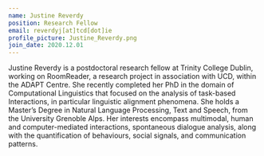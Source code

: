 ```yaml
---
name: Justine Reverdy
position: Research Fellow
email: reverdyj[at]tcd[dot]ie
profile_picture: Justine_Reverdy.png
join_date: 2020.12.01
---
```


Justine Reverdy is a postdoctoral research fellow at Trinity College Dublin, working on RoomReader, a research project in association with UCD, within the ADAPT Centre. She recently completed her PhD in the domain of Computational Linguistics that focused on the analysis of task-based Interactions, in particular linguistic alignment phenomena. She holds a Master’s Degree in Natural Language Processing, Text and Speech, from the University Grenoble Alps. Her interests encompass multimodal, human and computer-mediated interactions, spontaneous dialogue analysis, along with the quantification of behaviours, social signals, and communication patterns.
